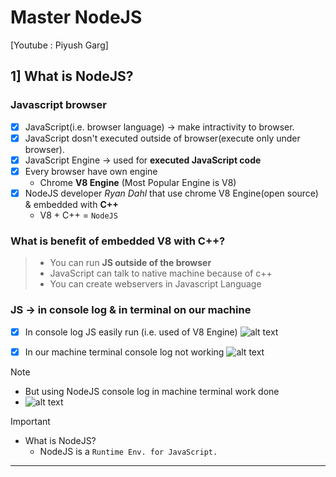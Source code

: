 # Master NodeJS

[Youtube : Piyush Garg]

## 1] What is NodeJS?

### Javascript browser

- [x] JavaScript(i.e. browser language) -> make intractivity to browser.
- [x] JavaScript dosn't executed outside of browser(execute only under browser).
- [x] JavaScript Engine -> used for **executed JavaScript code**
- [x] Every browser have own engine
  - Chrome **V8 Engine** (Most Popular Engine is V8)
- [x] NodeJS developer <i>Ryan Dahl</i> that use chrome V8 Engine(open source) & embedded with **C++**
  - V8 + C++ = `NodeJS`

### What is benefit of embedded V8 with C++?

> - You can run **JS outside of the browser**
> - JavaScript can talk to native machine because of c++
> - You can create webservers in Javascript Language


### JS -> in console log & in terminal on our machine

- [x] In console log JS easily run (i.e. used of V8 Engine)
      ![alt text](/images/JS-in-console.png)

- [x] In our machine terminal console log not working
      ![alt text](/images/JS-not-work-console-terminal.png)

> [!NOTE]
>
> - But using NodeJS console log in machine terminal work done
> - ![alt text](/images/JS-termial-nodejs.png)


> [!IMPORTANT]
>
> - What is NodeJS?
>   - NodeJS is a `Runtime Env. for JavaScript.`


-------